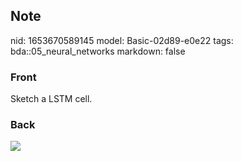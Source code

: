 ## Note
nid: 1653670589145
model: Basic-02d89-e0e22
tags: bda::05_neural_networks
markdown: false

### Front
Sketch a LSTM cell.

### Back
<img src="paste-8988fb076cf22753afa5423fc11dd9c9a244760b.png">
